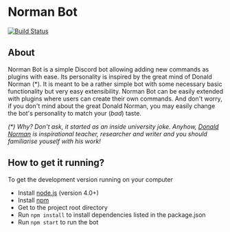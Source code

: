 # Norman Bot

[![Build Status](https://david-dm.org/ronijaakkola/Normanbot.svg)](https://david-dm.org/ronijaakkola/Normanbot)

## About
Norman Bot is a simple Discord bot allowing adding new commands as plugins with ease. Its personality is inspired by the great mind of Donald Norman (*). It is meant to be a rather simple bot with some necessary basic functionality but very easy extensibility. Norman Bot can be easily extended with plugins where users can create their own commands. And don't worry, if you don't mind about the great Donald Norman, you may easily change the bot's personality to match your (_bad_) taste.

_(*) Why? Don't ask, it started as an inside university joke. Anyhow, [Donald Norman](https://en.wikipedia.org/wiki/Don_Norman) is inspirational teacher, researcher and writer and you should familiarise youself with his work!_

## How to get it running?
To get the development version running on your computer
- Install [node.js](https://nodejs.org/en/) (version 4.0+)
- Install [npm](https://www.npmjs.com/)
- Get to the project root directory
- Run `npm install` to install dependencies listed in the package.json
- Run `npm start` to run the bot
